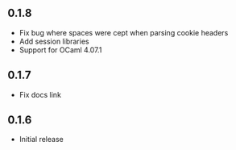 0.1.8
--------------
- Fix bug where spaces were cept when parsing cookie headers
- Add session libraries
- Support for OCaml 4.07.1

0.1.7
--------------
- Fix docs link

0.1.6
--------------
- Initial release
